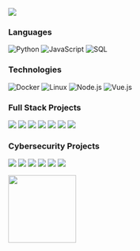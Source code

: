[![](https://raw.githubusercontent.com/TanguyPalmie/TanguyPalmie/master/profile.gif)](https://www.TanguyPalmie.com/)<!-- If you want the template for my gif, email me! -->

### Languages

![Python](https://img.shields.io/badge/-Python-000?&logo=Python)
![JavaScript](https://img.shields.io/badge/-JavaScript-000?&logo=JavaScript)
![SQL](https://img.shields.io/badge/-SQL-000?&logo=MySQL)

### Technologies

![Docker](https://img.shields.io/badge/-Docker-000?&logo=Docker)
![Linux](https://img.shields.io/badge/-Linux-000?&logo=Linux)
![Node.js](https://img.shields.io/badge/-Node.js-000?&logo=node.js)
![Vue.js](https://img.shields.io/badge/-Vue.js-000?&logo=vue.js)


### Full Stack Projects

[![](https://img.shields.io/badge/-🧬%20My%20Website-000)](https://github.com/XDemonBloodX/v2)
[![](https://img.shields.io/badge/-🦠%20COVID‑19%20Dashboard-000)](https://github.com/TanguyPalmie/COVID-19-Dashboard)
[![](https://img.shields.io/badge/-📝%20Summarizer-000)](https://github.com/TanguyPalmie/Summarizer)
[![](https://img.shields.io/badge/-🔬%20Overwatch-000)](https://github.com/TanguyPalmie/overwatch)
[![](https://img.shields.io/badge/-🛰%20KubeSat-000)](https://github.com/TanguyPalmie/kubesat)
[![](https://img.shields.io/badge/-🔊%20Voice%20Poker-000)](https://github.com/TanguyPalmie/Poker)
[![](https://img.shields.io/badge/-🗺%20PokémonGo%20Map-000)](https://github.com/TanguyPalmie/PokemonGo-Map)

### Cybersecurity Projects

[![](https://img.shields.io/badge/-🩸%20Heartbleed-000)](https://github.com/TanguyPalmie/Heartbleed)
[![](https://img.shields.io/badge/-🌊%20SYN%20Flood-000)](https://github.com/TanguyPalmie/SYN-Flood)
[![](https://img.shields.io/badge/-🗂%20Packet%20Sniffing%20%26%20Spoofing-000)](https://github.com/TanguyPalmie/Packet-Sniffing-and-Spoofing)
[![](https://img.shields.io/badge/-💉%20SQL%20Injection-000)](https://github.com/TanguyPalmie/SQL-Injection)
[![](https://img.shields.io/badge/-🛡%20Spectre%20%26%20Meltdown-000)](https://github.com/TanguyPalmie/Meltdown-Spectre)
[![](https://img.shields.io/badge/-🌐%20Network%20Tools-000)](https://github.com/TanguyPalmie/Network-Tools)

<a href="https://github.com/TanguyPalmie"><img height="137px" src="https://github-readme-stats.vercel.app/api?username=TanguyPalmie&hide_title=true&hide_border=true&show_icons=true&include_all_commits=true&count_private=true&line_height=21&text_color=000&icon_color=000&bg_color=0,ea6161,ffc64d,fffc4d,52fa5a&theme=graywhite" />
  </a>

